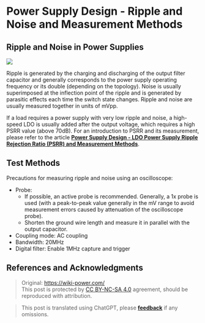# Power Supply Design - Ripple and Noise and Measurement Methods

## Ripple and Noise in Power Supplies

![](https://img.wiki-power.com/d/wiki-media/img/20220708164040.png)

Ripple is generated by the charging and discharging of the output filter capacitor and generally corresponds to the power supply operating frequency or its double (depending on the topology). Noise is usually superimposed at the inflection point of the ripple and is generated by parasitic effects each time the switch state changes. Ripple and noise are usually measured together in units of mVpp.

If a load requires a power supply with very low ripple and noise, a high-speed LDO is usually added after the output voltage, which requires a high PSRR value (above 70dB). For an introduction to PSRR and its measurement, please refer to the article [**Power Supply Design - LDO Power Supply Ripple Rejection Ratio (PSRR) and Measurement Methods**](https://wiki-power.com/en/%E7%94%B5%E6%BA%90%E8%AE%BE%E8%AE%A1-LDO%E7%94%B5%E6%BA%90%E6%8A%91%E5%88%B6%E6%AF%94%EF%BC%88PSRR%EF%BC%89%E4%B8%8E%E6%B5%8B%E9%87%8F%E6%96%B9%E6%B3%95).

## Test Methods

Precautions for measuring ripple and noise using an oscilloscope:

- Probe:
  - If possible, an active probe is recommended. Generally, a 1x probe is used (with a peak-to-peak value generally in the mV range to avoid measurement errors caused by attenuation of the oscilloscope probe).
  - Shorten the ground wire length and measure it in parallel with the output capacitor.
- Coupling mode: AC coupling
- Bandwidth: 20MHz
- Digital filter: Enable 1MHz capture and trigger

## References and Acknowledgments

> Original: <https://wiki-power.com/>  
> This post is protected by [CC BY-NC-SA 4.0](https://creativecommons.org/licenses/by/4.0/deed.en) agreement, should be reproduced with attribution.

> This post is translated using ChatGPT, please [**feedback**](https://github.com/linyuxuanlin/Wiki_MkDocs/issues/new) if any omissions.
